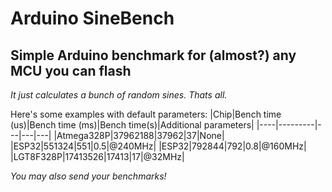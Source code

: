 # Arduino SineBench
## Simple Arduino benchmark for (almost?) any MCU you can flash

_It just calculates a bunch of random sines. Thats all._

Here's some examples with default parameters:
|Chip|Bench time (us)|Bench time (ms)|Bench time(s)|Additional parameters|
|----|---------|---|---|---|
|Atmega328P|37962188|37962|37|None|
|ESP32|551324|551|0.5|@240MHz|
|ESP32|792844|792|0.8|@160MHz|
|LGT8F328P|17413526|17413|17|@32MHz|


_*You may also send your benchmarks!*_
